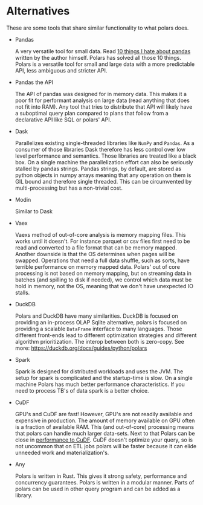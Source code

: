 # Alternatives 

These are some tools that share similar functionality to what polars does.

- Pandas

    A very versatile tool for small data. Read [10 things I hate about pandas](https://wesmckinney.com/blog/apache-arrow-pandas-internals/)
    written by the author himself. Polars has solved all those 10 things.
    Polars is a versatile tool for small and large data with a more predictable API, less ambiguous and stricter API.

- Pandas the API

    The API of pandas was designed for in memory data. This makes it a poor fit for performant analysis on large data
    (read anything that does not fit into RAM). Any tool that tries to distribute that API will likely have a
    suboptimal query plan compared to plans that follow from a declarative API like SQL or polars' API.

- Dask

    Parallelizes existing single-threaded libraries like `NumPy` and `Pandas`. As a consumer of those libraries Dask
    therefore has less control over low level performance and semantics.
    Those libraries are treated like a black box.
    On a single machine the parallelization effort can also be seriously stalled by pandas strings.
    Pandas strings, by default, are stored as python objects in
    numpy arrays meaning that any operation on them is GIL bound and therefore single threaded. This can be circumvented
    by multi-processing but has a non-trivial cost.

- Modin

    Similar to Dask

- Vaex

    Vaexs method of out-of-core analysis is memory mapping files. This works until it doesn't. For instance parquet
    or csv files first need to be read and converted to a file format that can be memory mapped. Another downside is
    that the OS determines when pages will be swapped. Operations that need a full data shuffle, such as
    sorts, have terrible performance on memory mapped data.
    Polars' out of core processing is not based on memory mapping, but on streaming data in batches (and spilling to disk
    if needed), we control which data must be hold in memory, not the OS, meaning that we don't have unexpected IO stalls.

- DuckDB

    Polars and DuckDB have many similarities. DuckDB is focused on providing an in-process OLAP Sqlite alternative,
    polars is focused on providing a scalable `DataFrame` interface to many languages. Those different front-ends lead to
    different optimization strategies and different algorithm prioritization. The interop between both is zero-copy.
    See more: https://duckdb.org/docs/guides/python/polars

- Spark

    Spark is designed for distributed workloads and uses the JVM. The setup for spark is complicated and the startup-time
    is slow. On a single machine Polars has much better performance characteristics. If you need to process TB's of data
    spark is a better choice.

- CuDF

    GPU's and CuDF are fast!
    However, GPU's are not readily available and expensive in production. The amount of memory available on GPU often
    is a fraction of available RAM.
    This (and out-of-core) processing means that polars can handle much larger data-sets.
    Next to that Polars can be close in [performance to CuDF](https://zakopilo.hatenablog.jp/entry/2023/02/04/220552).
    CuDF doesn't optimize your query, so is not uncommon that on ETL jobs polars will be faster because it can elide
    unneeded work and materialization's.

- Any

    Polars is written in Rust. This gives it strong safety, performance and concurrency guarantees.
    Polars is written in a modular manner. Parts of polars can be used in other query program and can be added as a library.
